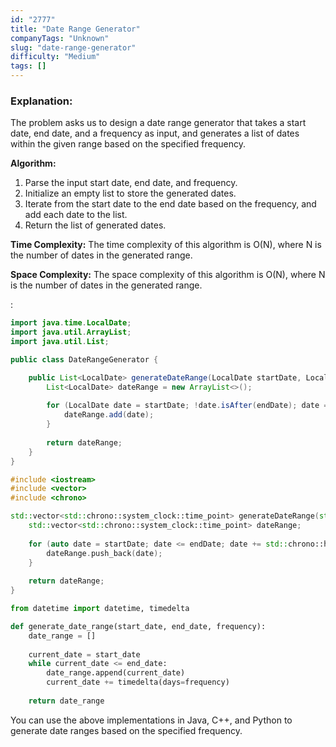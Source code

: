 ```yaml
---
id: "2777"
title: "Date Range Generator"
companyTags: "Unknown"
slug: "date-range-generator"
difficulty: "Medium"
tags: []
---
```


### Explanation:

The problem asks us to design a date range generator that takes a start date, end date, and a frequency as input, and generates a list of dates within the given range based on the specified frequency.

**Algorithm:**
1. Parse the input start date, end date, and frequency.
2. Initialize an empty list to store the generated dates.
3. Iterate from the start date to the end date based on the frequency, and add each date to the list.
4. Return the list of generated dates.

**Time Complexity:**
The time complexity of this algorithm is O(N), where N is the number of dates in the generated range.

**Space Complexity:**
The space complexity of this algorithm is O(N), where N is the number of dates in the generated range.

:

```java
import java.time.LocalDate;
import java.util.ArrayList;
import java.util.List;

public class DateRangeGenerator {

    public List<LocalDate> generateDateRange(LocalDate startDate, LocalDate endDate, int frequency) {
        List<LocalDate> dateRange = new ArrayList<>();
        
        for (LocalDate date = startDate; !date.isAfter(endDate); date = date.plusDays(frequency)) {
            dateRange.add(date);
        }
        
        return dateRange;
    }
}
```

```cpp
#include <iostream>
#include <vector>
#include <chrono>

std::vector<std::chrono::system_clock::time_point> generateDateRange(std::chrono::system_clock::time_point startDate, std::chrono::system_clock::time_point endDate, int frequency) {
    std::vector<std::chrono::system_clock::time_point> dateRange;
    
    for (auto date = startDate; date <= endDate; date += std::chrono::hours(frequency * 24)) {
        dateRange.push_back(date);
    }
    
    return dateRange;
}
```

```python
from datetime import datetime, timedelta

def generate_date_range(start_date, end_date, frequency):
    date_range = []
    
    current_date = start_date
    while current_date <= end_date:
        date_range.append(current_date)
        current_date += timedelta(days=frequency)
    
    return date_range
```

You can use the above implementations in Java, C++, and Python to generate date ranges based on the specified frequency.